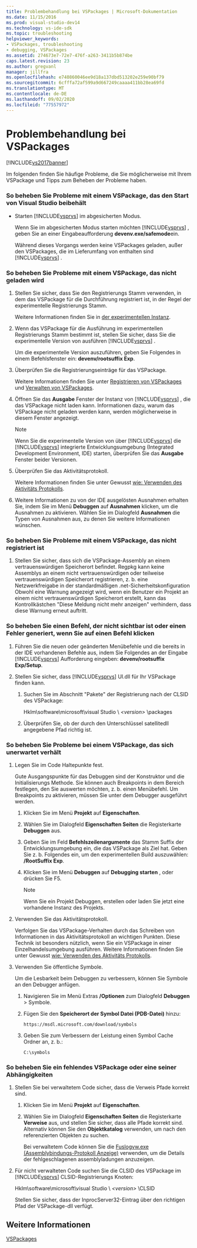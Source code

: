 ```yaml
---
title: Problembehandlung bei VSPackages | Microsoft-Dokumentation
ms.date: 11/15/2016
ms.prod: visual-studio-dev14
ms.technology: vs-ide-sdk
ms.topic: troubleshooting
helpviewer_keywords:
- VSPackages, troubleshooting
- debugging, VSPackages
ms.assetid: 274673e7-72e7-476f-a263-3411b5b874be
caps.latest.revision: 23
ms.author: gregvanl
manager: jillfra
ms.openlocfilehash: e740860046ee9d18a137dbd513202e259e90bf79
ms.sourcegitcommit: 6cfffa72af599a9d667249caaaa411bb28ea69fd
ms.translationtype: MT
ms.contentlocale: de-DE
ms.lasthandoff: 09/02/2020
ms.locfileid: "77557972"
---
```

# <a name="troubleshooting-vspackages"></a>Problembehandlung bei VSPackages
[!INCLUDE[vs2017banner](../includes/vs2017banner.md)]

Im folgenden finden Sie häufige Probleme, die Sie möglicherweise mit Ihrem VSPackage und Tipps zum Beheben der Probleme haben.  
  
### <a name="to-troubleshoot-a-vspackage-that-keeps-visual-studio-from-starting"></a>So beheben Sie Probleme mit einem VSPackage, das den Start von Visual Studio beibehält  
  
- Starten [!INCLUDE[vsprvs](../includes/vsprvs-md.md)] im abgesicherten Modus.  
  
     Wenn Sie im abgesicherten Modus starten möchten [!INCLUDE[vsprvs](../includes/vsprvs-md.md)] , geben Sie an einer Eingabeaufforderung **devenv.exe/safemode**ein.  
  
     Während dieses Vorgangs werden keine VSPackages geladen, außer den VSPackages, die im Lieferumfang von enthalten sind [!INCLUDE[vsprvs](../includes/vsprvs-md.md)] .  
  
### <a name="to-troubleshoot-a-vspackage-that-does-not-load"></a>So beheben Sie Probleme mit einem VSPackage, das nicht geladen wird  
  
1. Stellen Sie sicher, dass Sie den Registrierungs Stamm verwenden, in dem das VSPackage für die Durchführung registriert ist, in der Regel der experimentelle Registrierungs Stamm.  
  
     Weitere Informationen finden Sie in [der experimentellen Instanz](../extensibility/the-experimental-instance.md).  
  
2. Wenn das VSPackage für die Ausführung im experimentellen Registrierungs Stamm bestimmt ist, stellen Sie sicher, dass Sie die experimentelle Version von ausführen [!INCLUDE[vsprvs](../includes/vsprvs-md.md)] .  
  
     Um die experimentelle Version auszuführen, geben Sie Folgendes in einem Befehlsfenster ein: **devenv/rootsuffix Exp**.  
  
3. Überprüfen Sie die Registrierungseinträge für das VSPackage.  
  
     Weitere Informationen finden Sie unter [Registrieren von VSPackages](internals/registering-vspackages.md) und [Verwalten von VSPackages](../extensibility/managing-vspackages.md).  
  
4. Öffnen Sie das **Ausgabe** Fenster der Instanz von [!INCLUDE[vsprvs](../includes/vsprvs-md.md)] , die das VSPackage nicht laden kann. Informationen dazu, warum das VSPackage nicht geladen werden kann, werden möglicherweise in diesem Fenster angezeigt.  
  
    > [!NOTE]
    > Wenn Sie die experimentelle Version von über [!INCLUDE[vsprvs](../includes/vsprvs-md.md)] die [!INCLUDE[vsprvs](../includes/vsprvs-md.md)] integrierte Entwicklungsumgebung (Integrated Development Environment, IDE) starten, überprüfen Sie das **Ausgabe** Fenster beider Versionen.  
  
5. Überprüfen Sie das Aktivitätsprotokoll.  
  
     Weitere Informationen finden Sie unter Gewusst [wie: Verwenden des Aktivitäts Protokolls](../extensibility/how-to-use-the-activity-log.md).  
  
6. Weitere Informationen zu von der IDE ausgelösten Ausnahmen erhalten Sie, indem Sie im Menü **Debuggen** auf **Ausnahmen** klicken, um die Ausnahmen zu aktivieren. Wählen Sie im Dialogfeld **Ausnahmen** die Typen von Ausnahmen aus, zu denen Sie weitere Informationen wünschen.  
  
### <a name="to-troubleshoot-a-vspackage-that-does-not-register"></a>So beheben Sie Probleme mit einem VSPackage, das nicht registriert ist  
  
1. Stellen Sie sicher, dass sich die VSPackage-Assembly an einem vertrauenswürdigen Speicherort befindet. Regpkg kann keine Assemblys an einem nicht vertrauenswürdigen oder teilweise vertrauenswürdigen Speicherort registrieren, z. b. eine Netzwerkfreigabe in der standardmäßigen .net-Sicherheitskonfiguration Obwohl eine Warnung angezeigt wird, wenn ein Benutzer ein Projekt an einem nicht vertrauenswürdigen Speicherort erstellt, kann das Kontrollkästchen "Diese Meldung nicht mehr anzeigen" verhindern, dass diese Warnung erneut auftritt.  
  
### <a name="to-troubleshoot-a-command-that-is-not-visible-or-that-generates-an-error-when-you-click-a-command"></a>So beheben Sie einen Befehl, der nicht sichtbar ist oder einen Fehler generiert, wenn Sie auf einen Befehl klicken  
  
1. Führen Sie die neuen oder geänderten Menübefehle und die bereits in der IDE vorhandenen Befehle aus, indem Sie Folgendes an der Eingabe [!INCLUDE[vsprvs](../includes/vsprvs-md.md)] Aufforderung eingeben: **devenv/rootsuffix Exp/Setup**.  
  
2. Stellen Sie sicher, dass [!INCLUDE[vsprvs](../includes/vsprvs-md.md)] UI.dll für Ihr VSPackage finden kann.  
  
    1. Suchen Sie im Abschnitt "Pakete" der Registrierung nach der CLSID des VSPackage:  
  
         Hklm\software\microsoft\visual Studio \\ *\<version>* \packages  
  
    2. Überprüfen Sie, ob der durch den Unterschlüssel satellitedll angegebene Pfad richtig ist.  
  
### <a name="to-troubleshoot-a-vspackage-that-behaves-unexpectedly"></a>So beheben Sie Probleme bei einem VSPackage, das sich unerwartet verhält  
  
1. Legen Sie im Code Haltepunkte fest.  
  
     Gute Ausgangspunkte für das Debuggen sind der Konstruktor und die Initialisierungs Methode. Sie können auch Breakpoints in dem Bereich festlegen, den Sie auswerten möchten, z. b. einen Menübefehl. Um Breakpoints zu aktivieren, müssen Sie unter dem Debugger ausgeführt werden.  
  
    1. Klicken Sie im Menü **Projekt** auf **Eigenschaften**.  
  
    2. Wählen Sie im Dialogfeld **Eigenschaften Seiten** die Registerkarte **Debuggen** aus.  
  
    3. Geben Sie im Feld **Befehlszeilenargumente** das Stamm Suffix der Entwicklungsumgebung ein, die das VSPackage als Ziel hat. Geben Sie z. b. Folgendes ein, um den experimentellen Build auszuwählen: **/RootSuffix Exp**.  
  
    4. Klicken Sie im Menü **Debuggen** auf **Debugging starten** , oder drücken Sie F5.  
  
        > [!NOTE]
        > Wenn Sie ein Projekt Debuggen, erstellen oder laden Sie jetzt eine vorhandene Instanz des Projekts.  
  
2. Verwenden Sie das Aktivitätsprotokoll.  
  
     Verfolgen Sie das VSPackage-Verhalten durch das Schreiben von Informationen in das Aktivitätsprotokoll an wichtigen Punkten. Diese Technik ist besonders nützlich, wenn Sie ein VSPackage in einer Einzelhandelsumgebung ausführen. Weitere Informationen finden Sie unter Gewusst [wie: Verwenden des Aktivitäts Protokolls](../extensibility/how-to-use-the-activity-log.md).  
  
3. Verwenden Sie öffentliche Symbole.  
  
     Um die Lesbarkeit beim Debuggen zu verbessern, können Sie Symbole an den Debugger anfügen.  
  
    1. Navigieren Sie im Menü Extras **/Optionen** zum Dialogfeld **Debuggen** > Symbole.  
  
    2. Fügen Sie den **Speicherort der Symbol Datei (PDB-Datei)** hinzu:  
  
       `https://msdl.microsoft.com/download/symbols`  
  
    3. Geben Sie zum Verbessern der Leistung einen Symbol Cache Ordner an, z. b.:  

       `C:\symbols`  
  
### <a name="to-troubleshoot-a-missing-vspackage-or-one-of-its-dependencies"></a>So beheben Sie ein fehlendes VSPackage oder eine seiner Abhängigkeiten  
  
1. Stellen Sie bei verwaltetem Code sicher, dass die Verweis Pfade korrekt sind.  
  
   1. Klicken Sie im Menü **Projekt** auf **Eigenschaften**.  
  
   2. Wählen Sie im Dialogfeld **Eigenschaften Seiten** die Registerkarte **Verweise** aus, und stellen Sie sicher, dass alle Pfade korrekt sind. Alternativ können Sie den **Objektkatalog** verwenden, um nach den referenzierten Objekten zu suchen.  
  
        Bei verwaltetem Code können Sie die [Fuslogvw.exe (Assemblybindungs-Protokoll Anzeige)](/dotnet/framework/tools/fuslogvw-exe-assembly-binding-log-viewer) verwenden, um die Details der fehlgeschlagenen assemblyladungen anzuzeigen.  
  
2. Für nicht verwalteten Code suchen Sie die CLSID des VSPackage im [!INCLUDE[vsprvs](../includes/vsprvs-md.md)] CLSID-Registrierungs Knoten:  
  
    Hklm\software\microsoft\visual Studio \\ *\<version>* \CLSID  
  
   Stellen Sie sicher, dass der InprocServer32-Eintrag über den richtigen Pfad der VSPackage-dll verfügt.  
  
## <a name="see-also"></a>Weitere Informationen  
 [VSPackages](../extensibility/internals/vspackages.md)
